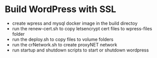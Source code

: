 #  Build WordPress with SSL
*  create wpress and mysql docker image in the build directoy
*  run the renew-cert.sh to copy letsencrypt cert files to wpress-files folder
*  run the deploy.sh to copy files to volume folders
*  run the crNetwork.sh to create proxyNET network
*  run startup and shutdown scripts to start or shutdown wordpress 
